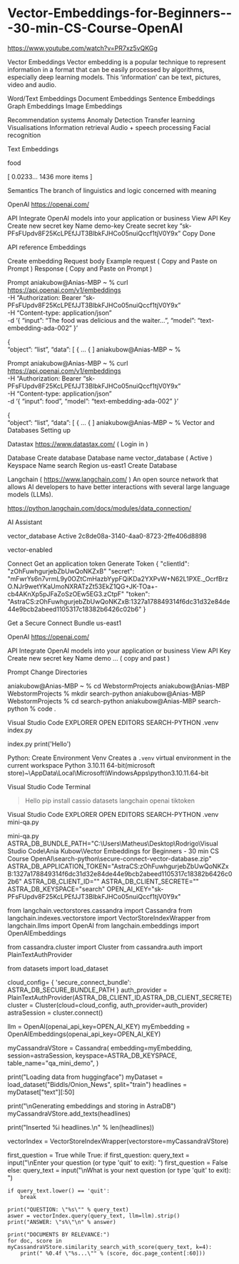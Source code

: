 # Vector-Embeddings-for-Beginners---30-min-CS-Course-OpenAI

https://www.youtube.com/watch?v=PR7xz5vQKGg 


Vector Embeddings 
Vector embedding is a popular technique to represent information in a format that can be easily processed by algorithms, especially deep learning models. This ‘information’ can be text, pictures, video and audio.

Word/Text Embeddings
Document Embeddings
Sentence Embeddings 
Graph Embeddings
Image Embeddings

Recommendation systems
Anomaly Detection
Transfer learning
Visualisations
Information retrieval 
Audio + speech processing
Facial recognition 

Text Embeddings

food 

[
0.0233…
1436 more items
]

Semantics
The branch of linguistics and logic concerned with meaning

OpenAI
https://openai.com/ 

API
Integrate OpenAI models into your application or business 
View API Key
Create new secret key
Name
demo-key 
Create secret key
“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”
Copy 
Done

API reference
Embeddings 

Create embedding
Request body
Example request ( Copy and Paste on Prompt )
Response  ( Copy and Paste on Prompt )

Prompt
aniakubow@Anias-MBP ~ % curl https://api.openai.com/v1/embeddings \
-H “Authorization: Bearer “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” \
-H “Content-type: application/json” \
-d ‘{
    “input”: “The food was delicious and the waiter…”,
    “model”: “text-embedding-ada-002”
}’

{           
            “object”: “list”,
            “data”: [
                {
           …
       { 
]
aniakubow@Anias-MBP ~ % 

Prompt
aniakubow@Anias-MBP ~ % curl https://api.openai.com/v1/embeddings \
-H “Authorization: Bearer “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” \
-H “Content-type: application/json” \
-d ‘{
    “input”: food”,
    “model”: “text-embedding-ada-002”
}’

{           
            “object”: “list”,
            “data”: [
                {
           …
       { 
]
aniakubow@Anias-MBP ~ % 
Vector and Databases
Setting up

Datastax
https://www.datastax.com/  ( Login in ) 

Database
Create database
Database name
vector_database ( Active )
            Keyspace Name
search
Region 
us-east1
Create Database

Langchain ( https://www.langchain.com/ )
An open source network that allows AI developers to have better interactions with several large language models (LLMs).

https://python.langchain.com/docs/modules/data_connection/ 



AI Assistant

vector_database
Active
2c8de08a-3140-4aa0-8723-2ffe406d8898

vector-enabled

Connect
Get an application token 
Generate Token 
{ "clientId": "zOhFuwhgurjebZbUwQoNKZxB" "secret": "mFwrYs6n7vrmL9y0OZtCmHazbYypFQiKDa2YXPvW+N62L1PXE._OcrfBrzO.NJr9wetYKaUmoNXRATzZt53EkZ1QG+JK-TOa+-cb4AKnXp5pJFaZoSzOEw5EG3.zCtpF" "token": "AstraCS:zOhFuwhgurjebZbUwQoNKZxB:1327a178849314f6dc31d32e84de44e9bcb2abeed1105317c18382b6426c02b6" }

Get a Secure Connect Bundle
us-east1


OpenAI
https://openai.com/ 

API
Integrate OpenAI models into your application or business 
View API Key
Create new secret key
Name
demo 
… ( copy and past )

Prompt
Change Directories 

aniakubow@Anias-MBP ~ % cd WebstormProjects
aniakubow@Anias-MBP WebstormProjects % mkdir search-python
aniakubow@Anias-MBP WebstormProjects % cd search-python
aniakubow@Anias-MBP search-python % code .

Visual Studio Code
EXPLORER 
OPEN EDITORS
SEARCH-PYTHON
.venv
index.py

index.py
print('Hello')

Python: Create Environment 
Venv Creates a `.venv` virtual environment in the current workspace 
Python 3.10.11 64-bit(microsoft store)~\AppData\Local\Microsoft\WindowsApps\python3.10.11.64-bit

Visual Studio Code 
Terminal
> Hello
pip install cassio datasets langchain openai tiktoken

Visual Studio Code
EXPLORER 
OPEN EDITORS
SEARCH-PYTHON
.venv
mini-qa.py

mini-qa.py
ASTRA_DB_BUNDLE_PATH="C:\Users\Matheus\Desktop\Rodrigo\Visual Studio Code\Ania Kubow\Vector Embeddings for Beginners - 30 min CS Course  OpenAI\search-python\secure-connect-vector-database.zip"
ASTRA_DB_APPLICATION_TOKEN="AstraCS:zOhFuwhgurjebZbUwQoNKZxB:1327a178849314f6dc31d32e84de44e9bcb2abeed1105317c18382b6426c02b6"
ASTRA_DB_CLIENT_ID=""
ASTRA_DB_CLIENT_SECRETE="" 
ASTRA_DB_KEYSPACE="search"
OPEN_AI_KEY="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"

from langchain.vectorstores.cassandra import Cassandra
from langchain.indexes.vectorstore import VectorStoreIndexWrapper
from langchain.llms import OpenAI
from langchain.embeddings import OpenAIEmbeddings

from cassandra.cluster import Cluster
from cassandra.auth import PlainTextAuthProvider

from datasets import load_dataset 

cloud_config= {
'secure_connect_bundle': ASTRA_DB_SECURE_BUNDLE_PATH
}
auth_provider = PlainTextAuthProvider(ASTRA_DB_CLIENT_ID,ASTRA_DB_CLIENT_SECRETE)
cluster = Cluster(cloud=cloud_config, auth_provider=auth_provider)
astraSession = cluster.connect()

llm = OpenAI(openai_api_key=OPEN_AI_KEY)
myEmbedding = OpenAIEmbeddings(openai_api_key=OPEN_AI_KEY)

myCassandraVStore = Cassandra(
    embedding=myEmbedding,
    session=astraSession,
    keyspace=ASTRA_DB_KEYSPACE,
    table_name="qa_mini_demo",
)

print("Loading data from huggingface")
myDataset = load_dataset("Biddls/Onion_News", split="train")
headlines = myDataset["text"][:50]

print("\nGenerating embeddings and storing in AstraDB")
myCassandraVStore.add_texts(headlines)

print("Inserted %i headlines.\n" % len(headlines))

vectorIndex = VectorStoreIndexWrapper(vectorstore=myCassandraVStore)

first_question = True 
while True:
    if first_question:
        query_text = input("\nEnter your question (or type 'quit' to exit): ")
        first_question = False
    else:
        query_text = input("\nWhat is your next question (or type 'quit' to exit): ")

    if query_text.lower() == 'quit':
        break 

    print("QUESTION: \"%s\"" % query_text)
    aswer = vectorIndex.query(query_text, llm=llm).strip()
    print("ANSWER: \"s%\"\n" % answer)

    print("DOCUMENTS BY RELEVANCE:")
    for doc, score in myCassandraVStore.similarity_search_with_score(query_text, k=4):
        print(" %0.4f \"%s...\"" % (score, doc.page_content[:60]))
    




